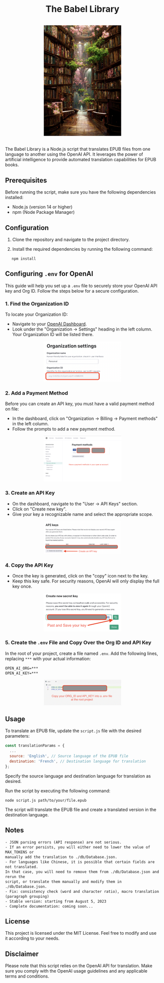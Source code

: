 <div align="center">
   <h1 align="center">The Babel Library</h1>
   <br>
   <img src="/images/cover.png" width="50%">
</div>

<br>

   
The Babel Library is a Node.js script that translates EPUB files from one language to another using the OpenAI API. It leverages the power of artificial intelligence to provide automated translation capabilities for EPUB books.

## Prerequisites

Before running the script, make sure you have the following dependencies installed:

- Node.js (version 14 or higher)
- npm (Node Package Manager)

## Configuration

1. Clone the repository and navigate to the project directory.

2. Install the required dependencies by running the following command:

```
   npm install
```

## Configuring `.env` for OpenAI

This guide will help you set up a `.env` file to securely store your OpenAI API key and Org ID. Follow the steps below for a secure configuration.

### 1. Find the Organization ID

To locate your Organization ID:

- Navigate to your [OpenAI Dashboard](https://platform.openai.com/account/org-settings).
- Look under the "Organization -> Settings" heading in the left column. Your Organization ID will be listed there.

<div align="center">
   <img src="/images/docs/org_id.png" width="50%">
</div>

### 2. Add a Payment Method

Before you can create an API key, you must have a valid payment method on file:

- In the dashboard, click on "Organization -> Billing -> Payment methods" in the left column.
- Follow the prompts to add a new payment method.
  
<div align="center">
   <img src="/images/docs/payment_method.png" width="50%">
</div>

### 3. Create an API Key

- On the dashboard, navigate to the "User -> API Keys" section.
- Click on "Create new key".
- Give your key a recognizable name and select the appropriate scope.
   
<div align="center">
   <img src="/images/docs/create_key.png" width="50%">
</div>


### 4. Copy the API Key

- Once the key is generated, click on the "copy" icon next to the key.
- Keep this key safe. For security reasons, OpenAI will only display the full key once.

<div align="center">
   <img src="/images/docs/paste_key.png" width="50%">
</div>

### 5. Create the `.env` File and Copy Over the Org ID and API Key

In the root of your project, create a file named `.env`. Add the following lines, replacing `***` with your actual information:

```env
OPEN_AI_ORG=***
OPEN_AI_KEY=***
```


<div align="center">
   <img src="/images/docs/env_file.png" width="50%">
</div>

## Usage

To translate an EPUB file, update the `script.js` file with the desired parameters:

```javascript
const translationParams = {
  ...
  source: 'English', // Source language of the EPUB file
  destination: 'French', // Destination language for translation
};
```

Specify the source language and destination language for translation as desired.

Run the script by executing the following command:

```
node script.js path/to/your/file.epub
```

The script will translate the EPUB file and create a translated version in the destination language.

## Notes

    - JSON parsing errors (API response) are not serious.
    - If an error persists, you will either need to lower the value of MAX_TOKENS or 
    manually add the translation to ./db/Database.json.
    - For languages like Chinese, it is possible that certain fields are not translated.
    In that case, you will need to remove them from ./db/Database.json and rerun the 
    script, or translate them manually and modify them in ./db/Database.json.
    - Fix: consistency check (word and character ratio), macro translation (paragraph grouping)
    - Stable version: starting from August 5, 2023
    - Complete documentation: coming soon...

## License

This project is licensed under the MIT License. Feel free to modify and use it according to your needs.

## Disclaimer

Please note that this script relies on the OpenAI API for translation. Make sure you comply with the OpenAI usage guidelines and any applicable terms and conditions.
